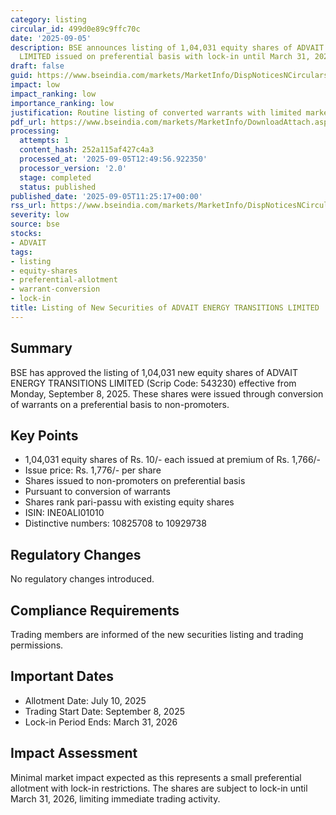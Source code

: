 ```yaml
---
category: listing
circular_id: 499d0e89c9ffc70c
date: '2025-09-05'
description: BSE announces listing of 1,04,031 equity shares of ADVAIT ENERGY TRANSITIONS
  LIMITED issued on preferential basis with lock-in until March 31, 2026.
draft: false
guid: https://www.bseindia.com/markets/MarketInfo/DispNoticesNCirculars.aspx?Noticeid={E5B61CE6-82EE-4104-9260-B2EE8FEA33E3}&noticeno=20250905-9&dt=09/05/2025&icount=9&totcount=30&flag=0
impact: low
impact_ranking: low
importance_ranking: low
justification: Routine listing of converted warrants with limited market impact
pdf_url: https://www.bseindia.com/markets/MarketInfo/DownloadAttach.aspx?id=20250905-9&attachedId=
processing:
  attempts: 1
  content_hash: 252a115af427c4a3
  processed_at: '2025-09-05T12:49:56.922350'
  processor_version: '2.0'
  stage: completed
  status: published
published_date: '2025-09-05T11:25:17+00:00'
rss_url: https://www.bseindia.com/markets/MarketInfo/DispNoticesNCirculars.aspx?Noticeid={E5B61CE6-82EE-4104-9260-B2EE8FEA33E3}&noticeno=20250905-9&dt=09/05/2025&icount=9&totcount=30&flag=0
severity: low
source: bse
stocks:
- ADVAIT
tags:
- listing
- equity-shares
- preferential-allotment
- warrant-conversion
- lock-in
title: Listing of New Securities of ADVAIT ENERGY TRANSITIONS LIMITED
---
```


## Summary

BSE has approved the listing of 1,04,031 new equity shares of ADVAIT ENERGY TRANSITIONS LIMITED (Scrip Code: 543230) effective from Monday, September 8, 2025. These shares were issued through conversion of warrants on a preferential basis to non-promoters.

## Key Points

- 1,04,031 equity shares of Rs. 10/- each issued at premium of Rs. 1,766/-
- Issue price: Rs. 1,776/- per share
- Shares issued to non-promoters on preferential basis
- Pursuant to conversion of warrants
- Shares rank pari-passu with existing equity shares
- ISIN: INE0ALI01010
- Distinctive numbers: 10825708 to 10929738

## Regulatory Changes

No regulatory changes introduced.

## Compliance Requirements

Trading members are informed of the new securities listing and trading permissions.

## Important Dates

- Allotment Date: July 10, 2025
- Trading Start Date: September 8, 2025
- Lock-in Period Ends: March 31, 2026

## Impact Assessment

Minimal market impact expected as this represents a small preferential allotment with lock-in restrictions. The shares are subject to lock-in until March 31, 2026, limiting immediate trading activity.